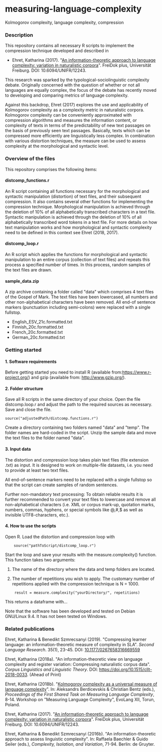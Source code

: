# measuring-language-complexity
Kolmogorov complexity, language complexity, compression

### Description

This repository contains all necessary R scripts to implement the compression technique developed and described in 

* Ehret, Katharina (2017).  "[An information-theoretic approach to language complexity: variation in naturalistic corpora](https://freidok.uni-freiburg.de/data/12243)". FreiDok plus, Universität Freiburg. DOI: 10.6094/UNIFR/12243.

This research was sparked by the typological-sociolinguistic complexity debate. Originally concerned with the question of whether or not all languages are equally complex, the focus of the debate has recently moved to developing and comparing metrics of language complexity. 

Against this backdrop, Ehret (2017) explores the use and applicability of Kolmogorov complexity as a complexity metric in naturalistic corpora. Kolmogorov complexity can be conveniently approximated with compression algorithms and measures the information content, or complexity of texts in terms of the predictability of new text passages on the basis of previously seen text passages. Basically, texts which can be compressed more efficiently are linguistically less complex. In combination with various distortion techniques, the measure can be used to assess complexity at the morphological and syntactic level. 

### Overview of the files

This repository comprises the following items:

#### distcomp_functions.r

An R script containing all functions necessary for the morphological and syntactic manipulation (distortion) of text files, and their subsequent compression. It also contains several other functions for implementing the compression technique. Morphological manipulation is achieved through the deletion of 10% of all alphabetically transcribed characters in a text file. Syntactic manipulation is achieved through the deletion of 10% of all alphabetically transcribed word tokens in a text file. For more details on how text manipulation works and how morphological and syntactic complexity need to be defined in this context see Ehret (2018, 2017).
  
#### distcomp_loop.r
 
An R script which applies the functions for morphological and syntactic manipulation to an entire corpus (collection of text files) and repeats this process a specified number of times. In this process, random samples of the text files are drawn.

#### sample_data.zip
  
A zip archive containing a folder called "data" which comprises 4 text files of the Gospel of Mark. The text files have been lowercased, all numbers and other non-alphabetical characters have been removed. All end-of sentence markers (punctuation including semi-colons) were replaced with a single fullstop.

* English_ESV_21c.formatted.txt
* Finnish_20c.formatted.txt
* French_20c.formatted.txt
* German_20c.formatted.txt

### Getting started

#### 1. Software requirements

Before getting started you need to install R (available from:https://www.r-project.org/) and gzip (available from: http://www.gzip.org/).

#### 2. Folder structure

Save all R scripts in the same directory of your choice. Open the file distcomp.loop.r and adjust the path to the required sources as necessary. Save and close the file.

    source("adjustedPath/distcomp.functions.r")

Create a directory containing two folders named "data" and "temp". The folder names are hard-coded in the script. Unzip the sample data and move the text files to the folder named "data".

#### 3. Input data

The distortion and compression loop takes plain text files (file extension
.txt) as input. It is designed to work on multiple-file datasets, i.e. you need
to provide at least two text files.

All end-of-sentence markers need to be replaced with a single fullstop so that the script can create samples of random sentences.

Further non-mandatory text processing: To obtain reliable results it is further recommended to convert your text files to lowercase and remove all non-alphabetical characters (i.e. XML or corpus mark-up, quotation marks, numbers, commas, hyphens, or special symbols like @,#,$ as well as invisible UTF8-characters, etc.). 

#### 4. How to use the scripts

Open R. Load the distortion and compression loop with 

        source("pathToScript/distcomp_loop.r")

Start the loop and save your results with the measure.complexity() function.
This function takes two arguments:
1. The name of the directory where the data and temp folders are located.
2. The number of repetitions you wish to apply. The customary number of repetitions applied with the compression technique is N = 1000.

        result = measure.complexity("yourDirectory/", repetitions)

This returns a dataframe with...

Note that the software has been developed and tested on Debian GNU/Linux 9.4. It has not been tested on Windows.


### Related publications

Ehret, Katharina & Benedikt Szmrecsanyi (2019). "Compressing learner language: an information-theoretic measure of complexity in SLA".  *Second Language Research*. 35(1), 23-45. DOI: [10.1177/0267658316669559](https://journals.sagepub.com/doi/abs/10.1177/0267658316669559)

Ehret, Katharina (2018a). "An information-theoretic view on language complexity and register variation: Compressing naturalistic corpus data".  *Corpus Linguistics and Linguistic Theory*.  DOI: https://doi.org/10.1515/cllt-2018-0033. (Ahead of Print)

Ehret, Katharina (2018b). "[Kolmogorov complexity as a universal measure of language complexity](http://www.christianbentz.de/MLC2018/Ehret.pdf)". In: Aleksandrs Berdicevskis & Christian Bentz  (eds.), *Proceedings of the First Shared Task on Measuring Language Complexity*, 8-14. Workshop on "Measuring Language Complexity", EvoLang XII, Torun, Poland.

Ehret, Katharina (2017).  "[An information-theoretic approach to language complexity: variation in naturalistic corpora](https://freidok.uni-freiburg.de/data/12243)". FreiDok plus, Universität Freiburg. DOI: 10.6094/UNIFR/12243.

Ehret, Katharina & Benedikt Szmrecsanyi (2016b). "An information-theoretic approach to assess linguistic complexity". In: Raffaela Baechler & Guido Seiler (eds.), *Complexity, Isolation, and Variation*, 71-94. Berlin: de Gruyter. 
